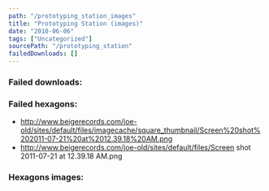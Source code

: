 ```yaml
---
path: "/prototyping_station_images"
title: "Prototyping Station (images)"
date: "2010-06-06"
tags: ["Uncategorized"]
sourcePath: "/prototyping_station"
failedDownloads: []
---
```



### Failed downloads:

### Failed hexagons:
* http://www.beigerecords.com/joe-old/sites/default/files/imagecache/square_thumbnail/Screen%20shot%202011-07-21%20at%2012.39.18%20AM.png
 * http://www.beigerecords.com/joe-old/sites/default/files/Screen shot 2011-07-21 at 12.39.18 AM.png

### Hexagons images:
